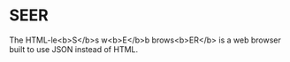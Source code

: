 # SEER
The HTML-le&lt;b>S&lt;/b>s w&lt;b>E&lt;/b>b brows&lt;b>ER&lt;/b> is a web browser built to use JSON instead of HTML.
